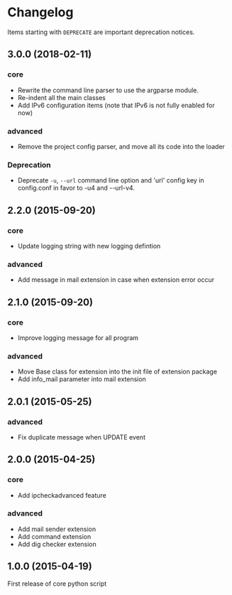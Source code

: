 # Changelog

Items starting with `DEPRECATE` are important deprecation notices.

## 3.0.0 (2018-02-11)

### core

+ Rewrite the command line parser to use the argparse module.
+ Re-indent all the main classes
+ Add IPv6 configuration items (note that IPv6 is not fully enabled for now)

### advanced

+ Remove the project config parser, and move all its code into the loader

### Deprecation

- Deprecate `-u`, `--url` command line option and 'url' config key in config.conf in favor to -u4 and --url-v4.

## 2.2.0 (2015-09-20)

### core

+ Update logging string with new logging defintion

### advanced

+ Add message in mail extension in case when extension error occur

## 2.1.0 (2015-09-20)

### core

+ Improve logging message for all program

### advanced

+ Move Base class for extension into the init file of extension package
+ Add info_mail parameter into mail extension

## 2.0.1 (2015-05-25)

### advanced

+ Fix duplicate message when UPDATE event

## 2.0.0 (2015-04-25)

### core

+ Add ipcheckadvanced feature

### advanced

+ Add mail sender extension
+ Add command extension
+ Add dig checker extension

## 1.0.0 (2015-04-19)

First release of core python script
